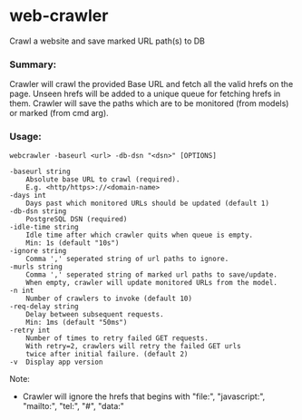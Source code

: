 # web-crawler
 Crawl a website and save marked URL path(s) to DB

### Summary:
Crawler will crawl the provided Base URL and fetch all the valid hrefs on the page.
Unseen hrefs will be added to a unique queue for fetching hrefs in them.
Crawler will save the paths which are to be monitored (from models) or marked (from cmd arg).

### Usage:

    webcrawler -baseurl <url> -db-dsn "<dsn>" [OPTIONS]

    -baseurl string
        Absolute base URL to crawl (required).
        E.g. <http/https>://<domain-name>
    -days int
        Days past which monitored URLs should be updated (default 1)
    -db-dsn string
        PostgreSQL DSN (required)
    -idle-time string
        Idle time after which crawler quits when queue is empty.
        Min: 1s (default "10s")
    -ignore string
        Comma ',' seperated string of url paths to ignore.
    -murls string
        Comma ',' seperated string of marked url paths to save/update.
        When empty, crawler will update monitored URLs from the model.
    -n int
        Number of crawlers to invoke (default 10)
    -req-delay string
        Delay between subsequent requests.
        Min: 1ms (default "50ms")
    -retry int
        Number of times to retry failed GET requests.
        With retry=2, crawlers will retry the failed GET urls
        twice after initial failure. (default 2)
    -v  Display app version

  Note: 
   - Crawler will ignore the hrefs that begins with "file:", "javascript:", "mailto:", "tel:", "#", "data:"
